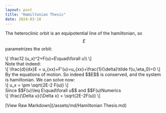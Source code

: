 ```yaml
---
layout: post
title: "Hamiltonian Thesis"
date: 2024-03-18
---
```


<style>
.math-container {
    max-width: 100%;
    overflow-x: auto;
    white-space: nowrap;
}
</style>

The heteroclinic orbit is an equipotential line of the hamiltonian, so $$E$$ parametrizes the orbit:
<div class="math-container">\[
\frac12 (u_x)^2+F(u)=E\quad\forall u\\
\]</div>
Note that indeed:
<div class="math-container">\[
\frac{d}{dx}E = u_{xx}+F'(u)=u_{xx}+\frac{1}{\delta}\tilde f(u,\eta_0)=0
\]</div>
By the equations of motion. So indeed $$E$$ is conserved, and the system is hamiltonian.
We can solve now:
<div class="math-container">\[
u_x = \pm \sqrt{2E-2 F(u)}
\]</div>
Since $$F(u)\leq E\quad\forall u$$ and $$F(u)<E$$ outside the limit points, we know that this always exists for all $$u$$ and therefore all $$x$$. 
Consider a small translation: $$\tilde u(x)=u(x+dx)$$ The difference is given by $$u(x)-\tilde u(x)$$. Then of course for a small translation $$dx$$, the difference is to first order given by $$u_xdx$$. This is then the mode that has $$\lambda=0$$, and has no zeros, since $$u_x = \pm \sqrt{2E-2 F(u)}$$. Sturm-Liouville theory tells us that the mode with no zeros has the highest eigenvalue. Therefore, for 1D systems, the system is stable. 


# Numerics 
<div class="math-container">\[
\frac{\Delta u}{\Delta x} = \sqrt{2E-2F(u)}
\]</div>

[View Raw Markdown](/assets/md/Hamiltonian Thesis.md)

